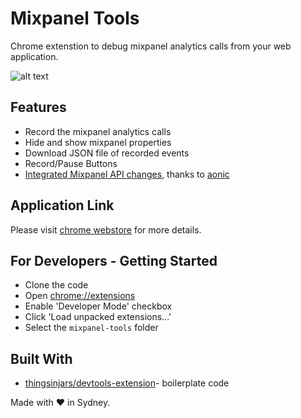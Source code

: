 # Mixpanel Tools

Chrome extenstion to debug mixpanel analytics calls from your web application.


![alt text](https://raw.githubusercontent.com/nithincvpoyyil/mixpanel-tools/master/assets/images/banner.png)


## Features

* Record the mixpanel analytics calls
* Hide and show mixpanel properties
* Download JSON file of recorded events
* Record/Pause Buttons
* [Integrated Mixpanel API changes](https://github.com/nithincvpoyyil/mixpanel-tools/pull/3), thanks to [aonic](https://github.com/aonic)


## Application Link

Please visit [chrome webstore](https://chrome.google.com/webstore/detail/mixpanel-tools/eifepbfdgonblafppielmnnihcopdlpo) for more details.


## For Developers  - Getting Started

 * Clone the code
 * Open [chrome://extensions](chrome://extensions)
 * Enable 'Developer Mode' checkbox
 * Click 'Load unpacked extensions...'
 * Select the `mixpanel-tools` folder


## Built With

* [thingsinjars/devtools-extension](https://github.com/thingsinjars/devtools-extension)- boilerplate code

Made with ❤️ in Sydney.
